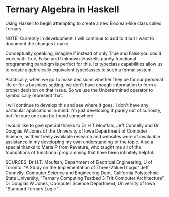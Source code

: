 # Ternary Algebra in Haskell

Using Haskell to begin attempting to create a new Boolean-like class called Ternary.

NOTE: Currently in development, I will continue to add to it but I want to document the changes I make.

Conceptually speaking, imagine if instead of only True and False you could work with True, False and Unknown.  Haskells purely functional programming paradigm is perfect for this. Its typeclass capabilities allow us to create algebraically equivalent typeclasses to such a formal system.

Practically, when we go to make decisions whether they be for our personal life or for a business setting, we don't have enough information to form a proper decision on that issue. So we use the Undetermined operator to symbolically represent that.

I will continue to develop this and see where it goes. I don't have any particular applications in mind. I'm just developing it purely out of curiosity, but I'm sure one can be found somewhere.


I would like to give special thanks to Dr H T Mouftah, Jeff Connelly and Dr Douglas W Jones of the University of Iowa Department of Computer Science, as their freely available research and websites were of invaluable assistance in my developing my own understanding of the topic. Also a special thanks to Maria P from Revature, who taught me all of the foundations of functional programming that have been infinitely helpful.

SOURCES:
Dr H.T. Mouftah, Department of Electrical Engineering, U of Toronto. "A Study on the Implementation of Three-Valued Logic"
Jeff Connelly, Computer Science and Engineering Dept, California Polytechnic State University, "Ternary Computing Testbed 3-Trit Computer Architecture"
Dr Douglas W Jones, Computer Science Department, University of Iowa "Standard Ternary Logic"
